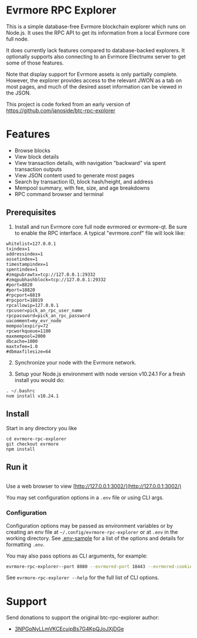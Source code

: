 # Evrmore RPC Explorer


This is a simple database-free Evrmore blockchain explorer which runs on Node.js. It uses the RPC API to get its information from a local Evrmore core full node.

It does currently lack features compared to database-backed explorers. It optionally supports also connecting to an Evrmore Electrumx server to get some of those features.

Note that display support for Evrmore assets is only partially complete. However, the explorer provides access to the relevant JWON as a tab on most pages, and much of the desired asset information can be viewed in the JSON.

This project is code forked from an early version of https://github.com/janoside/btc-rpc-explorer

# Features

* Browse blocks
* View block details
* View transaction details, with navigation "backward" via spent transaction outputs
* View JSON content used to generate most pages
* Search by transaction ID, block hash/height, and address
* Mempool summary, with fee, size, and age breakdowns
* RPC command browser and terminal

## Prerequisites

1. Install and run Evrmore core full node evrmored or evrmore-qt. Be sure to enable the RPC interface. A typical "evrmore.conf" file will look like:
```server=1
whitelist=127.0.0.1
txindex=1
addressindex=1
assetindex=1
timestampindex=1
spentindex=1
#zmqpubrawtx=tcp://127.0.0.1:29332
#zmqpubhashblock=tcp://127.0.0.1:29332
#port=8820
#port=18820
#rpcport=8819
#rpcport=18819
rpcallowip=127.0.0.1
rpcuser=pick_an_rpc_user_name
rpcpassword=pick_an_rpc_password
uacomment=my_evr_node
mempoolexpiry=72
rpcworkqueue=1100
maxmempool=2000
dbcache=1000
maxtxfee=1.0
#dbmaxfilesize=64
```

2. Synchronize your node with the Evrmore network.

3. Setup your Node.js environment with node version v10.24.1
   For a fresh install you would do:

```curl -o- https://raw.githubusercontent.com/nvm-sh/nvm/v0.39.1/install.sh | bashm-git.sh
. ~/.bashrc
nvm install v10.24.1
```

## Install

Start in any directory you like

```git clone https://github.com/evrmoreorg/evrmore-rpc-explorer
cd evrmore-rpc-explorer
git checkout evrmore
npm install
```


## Run it

```./bin/cli.js
```

Use a web browser to view [http://127.0.0.1:3002/](http://127.0.0.1:3002/) 


You may set configuration options in a `.env` file or using CLI args.

### Configuration

Configuration options may be passed as environment variables
or by creating an env file at `~/.config/evrmore-rpc-explorer`
or at `.env` in the working directory.
See [.env-sample](.env-sample) for a list of the options and details for formatting `.env`.

You may also pass options as CLI arguments, for example:

```bash
evrmore-rpc-explorer--port 8080 --evrmored-port 18443 --evrmored-cookie ~/.evrmore/testnet1/.cookie
```

See `evrmore-rpc-explorer --help` for the full list of CLI options.


# Support

Send donations to support the original btc-rpc-explorer author:

* [3NPGpNyLLmVKCEcuipBs7G4KpQJoJXjDGe](bitcoin:3NPGpNyLLmVKCEcuipBs7G4KpQJoJXjDGe)

